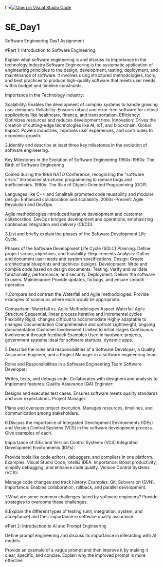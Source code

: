 I'm[![Open in Visual Studio Code](https://classroom.github.com/assets/open-in-vscode-2e0aaae1b6195c2367325f4f02e2d04e9abb55f0b24a779b69b11b9e10269abc.svg)](https://classroom.github.com/online_ide?assignment_repo_id=17341904&assignment_repo_type=AssignmentRepo)
# SE_Day1
Software Engineering Day1 Assignment

#Part 1: Introduction to Software Engineering

Explain what software engineering is and discuss its importance in the technology industry.Software Engineering is the systematic application of engineering principles to the design, development, testing, deployment, and maintenance of software. It involves using structured methodologies, tools, and best practices to produce high-quality software that meets user needs, within budget and timeline constraints.

Importance in the Technology Industry:

Scalability: Enables the development of complex systems to handle growing user demands.
Reliability: Ensures robust and error-free software for critical applications like healthcare, finance, and transportation.
Efficiency: Optimizes resources and reduces development time.
Innovation: Drives the creation of cutting-edge technologies like AI, IoT, and blockchain.
Global Impact: Powers industries, improves user experiences, and contributes to economic growth.

2.Identify and describe at least three key milestones in the evolution of software engineering.

Key Milestones in the Evolution of Software Engineering
1950s-1960s: The Birth of Software Engineering

Coined during the 1968 NATO Conference, recognizing the "software crisis."
Introduced structured programming to reduce bugs and inefficiencies.
1980s: The Rise of Object-Oriented Programming (OOP)

Languages like C++ and Smalltalk promoted code reusability and modular design.
Enhanced collaboration and scalability.
2000s-Present: Agile Revolution and DevOps

Agile methodologies introduced iterative development and customer collaboration.
DevOps bridged development and operations, emphasizing continuous integration and delivery (CI/CD).


3.List and briefly explain the phases of the Software Development Life Cycle.

Phases of the Software Development Life Cycle (SDLC)
Planning: Define project scope, objectives, and feasibility.
Requirements Analysis: Gather and document user needs and system specifications.
Design: Create architectural blueprints and technical designs.
Development: Write and compile code based on design documents.
Testing: Verify and validate functionality, performance, and security.
Deployment: Deliver the software to users.
Maintenance: Provide updates, fix bugs, and ensure smooth operation.


4.Compare and contrast the Waterfall and Agile methodologies. Provide examples of scenarios where each would be appropriate.

Comparison: Waterfall vs. Agile Methodologies
Aspect	Waterfall	Agile
Structure	Sequential, linear process	Iterative and incremental cycles
Flexibility	Rigid; changes difficult to accommodate	Highly adaptable to changes
Documentation	Comprehensive and upfront	Lightweight, ongoing documentation
Customer Involvement	Limited to initial stages	Continuous involvement through feedback
Examples	Used in hardware projects, government systems	Ideal for software startups, dynamic apps.


5.Describe the roles and responsibilities of a Software Developer, a Quality Assurance Engineer, and a Project Manager in a software engineering team.

Roles and Responsibilities in a Software Engineering Team
Software Developer:

Writes, tests, and debugs code.
Collaborates with designers and analysts to implement features.
Quality Assurance (QA) Engineer:

Designs and executes test cases.
Ensures software meets quality standards and user expectations.
Project Manager:

Plans and oversees project execution.
Manages resources, timelines, and communication among stakeholders.



6.Discuss the importance of Integrated Development Environments (IDEs) and Version Control Systems (VCS) in the software development process. Give examples of each.

Importance of IDEs and Version Control Systems (VCS)
Integrated Development Environments (IDEs):

Provide tools like code editors, debuggers, and compilers in one platform.
Examples: Visual Studio Code, IntelliJ IDEA.
Importance: Boost productivity, simplify debugging, and enhance code quality.
Version Control Systems (VCS):

Manage code changes and track history.
Examples: Git, Subversion (SVN).
Importance: Enables collaboration, rollback, and parallel development.


7.What are some common challenges faced by software engineers? Provide strategies to overcome these challenges.



8.Explain the different types of testing (unit, integration, system, and acceptance) and their importance in software quality assurance.


#Part 2: Introduction to AI and Prompt Engineering


Define prompt engineering and discuss its importance in interacting with AI models.


Provide an example of a vague prompt and then improve it by making it clear, specific, and concise. Explain why the improved prompt is more effective.
